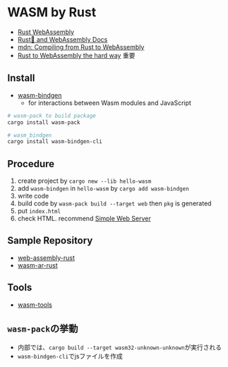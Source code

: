 # WASM by Rust

- [Rust WebAssembly](https://www.rust-lang.org/what/wasm)
- [Rust🦀 and WebAssembly Docs](https://rustwasm.github.io/docs/book/introduction.html)
- [mdn: Compiling from Rust to WebAssembly](https://developer.mozilla.org/en-US/docs/WebAssembly/Rust_to_Wasm)
- [Rust to WebAssembly the hard way](https://surma.dev/things/rust-to-webassembly/) 重要

## Install

- [wasm-bindgen](https://github.com/rustwasm/wasm-bindgen)
  - for interactions between Wasm modules and JavaScript

```sh
# wasm-pack to build package
cargo install wasm-pack

# wasm_bindgen
cargo install wasm-bindgen-cli
```

## Procedure

1. create project by `cargo new --lib hello-wasm`
2. add `wasm-bindgen` in `hello-wasm` by `cargo add wasm-bindgen`
3. write code
4. build code by `wasm-pack build --target web` then `pkg` is generated
5. put `index.html`
6. check HTML. recommend [Simple Web Server](https://apps.apple.com/us/app/simple-web-server/id1625925255?mt=12&itsct=apps_box_badge&itscg=30200)

## Sample Repository

- [web-assembly-rust](https://github.com/hiromaily/web-assembly-rust)
- [wasm-ar-rust](https://github.com/hiromaily/wasm-ar-rust)

## Tools

- [wasm-tools](https://crates.io/crates/wasm-tools)

## `wasm-pack`の挙動

- 内部では、`cargo build --target wasm32-unknown-unknown`が実行される
- `wasm-bindgen-cli`でjsファイルを作成
